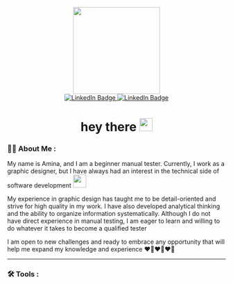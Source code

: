 <div id="header" align="center">
  <img src="https://media1.giphy.com/media/PPgZCwZPKrLcw75EG1/giphy.gif?cid=6c09b952p2ag8fy8qo3x485qo1215t4roolu5nwrh0g7vvfl&ep=v1_internal_gif_by_id&rid=giphy.gif&ct=g" width="200"/>


<div id="badges">
  <a href="https://www.linkedin.com/in/amina-aubakirova-611985251">
    <img src="https://img.shields.io/badge/LinkedIn-black?style=for-the-badge&logo=linkedin&logoColor=white" alt="LinkedIn Badge"/>
  </a>
  <a href="https://www.t.me/mewnisss/">
    <img src="https://img.shields.io/badge/Telegram-black?style=for-the-badge&logo=telegram&logoColor=white" alt="LinkedIn Badge"/>
  </a>
</div>


<div id="badges">
 <img src="https://komarev.com/ghpvc/?username=Mewniss&style=flat-square&color=blue" alt=""/>
</div>
<h1>
  hey there
  <img src="https://media.giphy.com/media/hvRJCLFzcasrR4ia7z/giphy.gif" width="30px"/>
</h1>

</div>

### :woman_technologist: About Me :

My name is Amina, and I am a beginner manual tester. Currently, I work as a graphic designer, but I have always had an interest in the technical side of software development <img src="https://media.giphy.com/media/WUlplcMpOCEmTGBtBW/giphy.gif" width="30">

My experience in graphic design has taught me to be detail-oriented and strive for high quality in my work. I have also developed analytical thinking and the ability to organize information systematically. Although I do not have direct experience in manual testing, I am eager to learn and willing to do whatever it takes to become a qualified tester

I am open to new challenges and ready to embrace any opportunity that will help me expand my knowledge and experience :heart_on_fire::heart_on_fire::heart_on_fire:



---

### :hammer_and_wrench: Tools :

